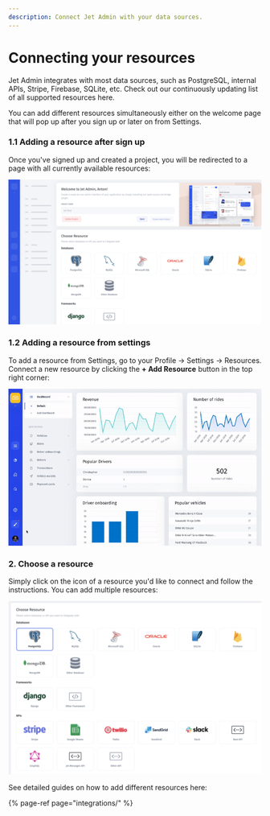 ```yaml
---
description: Connect Jet Admin with your data sources.
---
```


# Connecting your resources

Jet Admin integrates with most data sources, such as PostgreSQL, internal APIs, Stripe, Firebase, SQLite, etc. Check out our continuously updating list of all supported resources here. 

You can add different resources simultaneously either on the welcome page that will pop up after you sign up or later on from Settings.

### 1.1 Adding a resource after sign up

Once you've signed up and created a project, you will be redirected to a page with all currently available resources:

![](../.gitbook/assets/screen-shot-2020-03-04-at-5.49.14-pm.png)

### 1.2 Adding a resource from settings

To add a resource from Settings, go to your Profile → Settings → Resources. Connect a new resource by clicking the **+ Add Resource** button in the top right corner:

![](../.gitbook/assets/ezgif-2-9fe176457715.gif)

### 2. Choose a resource

Simply click on the icon of a resource you'd like to connect and follow the instructions. You can add multiple resources:

![](../.gitbook/assets/screen-shot-2020-03-04-at-6.11.41-pm.png)



See detailed guides on how to add different resources here:

{% page-ref page="integrations/" %}


